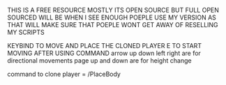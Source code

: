THIS IS A FREE RESOURCE MOSTLY ITS OPEN SOURCE BUT FULL OPEN SOURCED WILL BE WHEN I SEE ENOUGH POEPLE USE MY VERSION AS THAT WILL MAKE SURE THAT POEPLE WONT GET AWAY OF RESELLING MY SCRIPTS 


KEYBIND TO MOVE AND PLACE THE CLONED PLAYER E TO START MOVING AFTER USING COMMAND 
arrow up down left right are for directional movements page up and down are for height change 

command to clone player = /PlaceBody